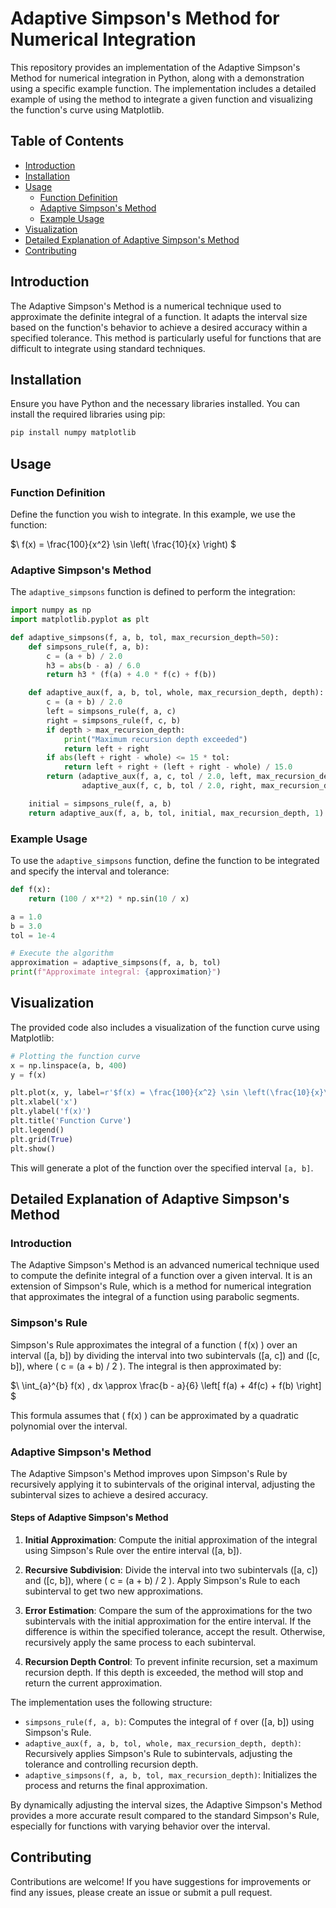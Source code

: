 # Adaptive Simpson's Method for Numerical Integration

This repository provides an implementation of the Adaptive Simpson's Method for numerical integration in Python, along with a demonstration using a specific example function. The implementation includes a detailed example of using the method to integrate a given function and visualizing the function's curve using Matplotlib.

## Table of Contents

- [Introduction](#introduction)
- [Installation](#installation)
- [Usage](#usage)
  - [Function Definition](#function-definition)
  - [Adaptive Simpson's Method](#adaptive-simpsons-method)
  - [Example Usage](#example-usage)
- [Visualization](#visualization)
- [Detailed Explanation of Adaptive Simpson's Method](#detailed-explanation-of-adaptive-simpsons-method)
- [Contributing](#contributing)

## Introduction

The Adaptive Simpson's Method is a numerical technique used to approximate the definite integral of a function. It adapts the interval size based on the function's behavior to achieve a desired accuracy within a specified tolerance. This method is particularly useful for functions that are difficult to integrate using standard techniques.

## Installation

Ensure you have Python and the necessary libraries installed. You can install the required libraries using pip:

```bash
pip install numpy matplotlib
```

## Usage

### Function Definition

Define the function you wish to integrate. In this example, we use the function:

$\ f(x) = \frac{100}{x^2} \sin \left( \frac{10}{x} \right) \$

### Adaptive Simpson's Method

The `adaptive_simpsons` function is defined to perform the integration:

```python
import numpy as np
import matplotlib.pyplot as plt

def adaptive_simpsons(f, a, b, tol, max_recursion_depth=50):
    def simpsons_rule(f, a, b):
        c = (a + b) / 2.0
        h3 = abs(b - a) / 6.0
        return h3 * (f(a) + 4.0 * f(c) + f(b))

    def adaptive_aux(f, a, b, tol, whole, max_recursion_depth, depth):
        c = (a + b) / 2.0
        left = simpsons_rule(f, a, c)
        right = simpsons_rule(f, c, b)
        if depth > max_recursion_depth:
            print("Maximum recursion depth exceeded")
            return left + right
        if abs(left + right - whole) <= 15 * tol:
            return left + right + (left + right - whole) / 15.0
        return (adaptive_aux(f, a, c, tol / 2.0, left, max_recursion_depth, depth + 1) +
                adaptive_aux(f, c, b, tol / 2.0, right, max_recursion_depth, depth + 1))

    initial = simpsons_rule(f, a, b)
    return adaptive_aux(f, a, b, tol, initial, max_recursion_depth, 1)
```

### Example Usage

To use the `adaptive_simpsons` function, define the function to be integrated and specify the interval and tolerance:

```python
def f(x):
    return (100 / x**2) * np.sin(10 / x)

a = 1.0
b = 3.0
tol = 1e-4

# Execute the algorithm
approximation = adaptive_simpsons(f, a, b, tol)
print(f"Approximate integral: {approximation}")
```

## Visualization

The provided code also includes a visualization of the function curve using Matplotlib:

```python
# Plotting the function curve
x = np.linspace(a, b, 400)
y = f(x)

plt.plot(x, y, label=r'$f(x) = \frac{100}{x^2} \sin \left(\frac{10}{x}\right)$')
plt.xlabel('x')
plt.ylabel('f(x)')
plt.title('Function Curve')
plt.legend()
plt.grid(True)
plt.show()
```

This will generate a plot of the function over the specified interval `[a, b]`.

## Detailed Explanation of Adaptive Simpson's Method

### Introduction

The Adaptive Simpson's Method is an advanced numerical technique used to compute the definite integral of a function over a given interval. It is an extension of Simpson's Rule, which is a method for numerical integration that approximates the integral of a function using parabolic segments.

### Simpson's Rule

Simpson's Rule approximates the integral of a function \( f(x) \) over an interval \([a, b]\) by dividing the interval into two subintervals \([a, c]\) and \([c, b]\), where \( c = (a + b) / 2 \). The integral is then approximated by:

$\ \int_{a}^{b} f(x) \, dx \approx \frac{b - a}{6} \left[ f(a) + 4f(c) + f(b) \right] \$

This formula assumes that \( f(x) \) can be approximated by a quadratic polynomial over the interval.

### Adaptive Simpson's Method

The Adaptive Simpson's Method improves upon Simpson's Rule by recursively applying it to subintervals of the original interval, adjusting the subinterval sizes to achieve a desired accuracy.

#### Steps of Adaptive Simpson's Method

1. **Initial Approximation**: Compute the initial approximation of the integral using Simpson's Rule over the entire interval \([a, b]\).

2. **Recursive Subdivision**: Divide the interval into two subintervals \([a, c]\) and \([c, b]\), where \( c = (a + b) / 2 \). Apply Simpson's Rule to each subinterval to get two new approximations.

3. **Error Estimation**: Compare the sum of the approximations for the two subintervals with the initial approximation for the entire interval. If the difference is within the specified tolerance, accept the result. Otherwise, recursively apply the same process to each subinterval.

4. **Recursion Depth Control**: To prevent infinite recursion, set a maximum recursion depth. If this depth is exceeded, the method will stop and return the current approximation.

The implementation uses the following structure:

- `simpsons_rule(f, a, b)`: Computes the integral of `f` over \([a, b]\) using Simpson's Rule.
- `adaptive_aux(f, a, b, tol, whole, max_recursion_depth, depth)`: Recursively applies Simpson's Rule to subintervals, adjusting the tolerance and controlling recursion depth.
- `adaptive_simpsons(f, a, b, tol, max_recursion_depth)`: Initializes the process and returns the final approximation.

By dynamically adjusting the interval sizes, the Adaptive Simpson's Method provides a more accurate result compared to the standard Simpson's Rule, especially for functions with varying behavior over the interval.

## Contributing

Contributions are welcome! If you have suggestions for improvements or find any issues, please create an issue or submit a pull request.

